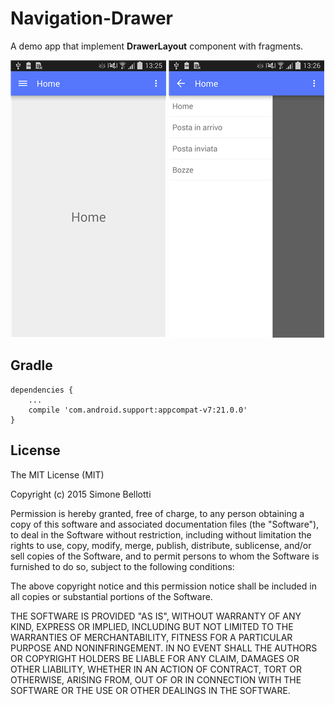 Navigation-Drawer
=================

A demo app that implement **DrawerLayout** component with fragments.

![NavigationDrawer](https://raw.githubusercontent.com/SimoneBellotti/Navigation-Drawer/master/art/screenshot_closed.png)
![NavigationDrawer](https://raw.githubusercontent.com/SimoneBellotti/Navigation-Drawer/master/art/screenshot_opened.png)

Gradle
------
```
dependencies {
    ...
    compile 'com.android.support:appcompat-v7:21.0.0'
}
```

License
-------

The MIT License (MIT)

Copyright (c) 2015 Simone Bellotti

Permission is hereby granted, free of charge, to any person obtaining a copy
of this software and associated documentation files (the "Software"), to deal
in the Software without restriction, including without limitation the rights
to use, copy, modify, merge, publish, distribute, sublicense, and/or sell
copies of the Software, and to permit persons to whom the Software is
furnished to do so, subject to the following conditions:

The above copyright notice and this permission notice shall be included in all
copies or substantial portions of the Software.

THE SOFTWARE IS PROVIDED "AS IS", WITHOUT WARRANTY OF ANY KIND, EXPRESS OR
IMPLIED, INCLUDING BUT NOT LIMITED TO THE WARRANTIES OF MERCHANTABILITY,
FITNESS FOR A PARTICULAR PURPOSE AND NONINFRINGEMENT. IN NO EVENT SHALL THE
AUTHORS OR COPYRIGHT HOLDERS BE LIABLE FOR ANY CLAIM, DAMAGES OR OTHER
LIABILITY, WHETHER IN AN ACTION OF CONTRACT, TORT OR OTHERWISE, ARISING FROM,
OUT OF OR IN CONNECTION WITH THE SOFTWARE OR THE USE OR OTHER DEALINGS IN THE
SOFTWARE.